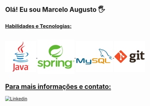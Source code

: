 ## Olá! Eu sou Marcelo Augusto 🖐️

 <div>
   <a href="https://github.com/Marcelo-Augustovs">
</div>

 
  ### Habilidades e Tecnologias:
 
  <div style="display: inline_block"><br>
   <img align="center" alt="Java" height="100" width="100"  src="https://raw.githubusercontent.com/devicons/devicon/master/icons/java/java-original-wordmark.svg">
   <img align="center" alt="Java" height="111" width="120"  src="https://raw.githubusercontent.com/devicons/devicon/master/icons/spring/spring-original-wordmark.svg">
   <img align="center" alt="Mysql" height="100" width="120"  src="https://raw.githubusercontent.com/devicons/devicon/master/icons/mysql/mysql-original-wordmark.svg">
   <img align="center" alt="Java" height="100" width="100"  src="https://raw.githubusercontent.com/devicons/devicon/master/icons/git/git-original-wordmark.svg">
    

   
</div>
 
  ## Para mais informações e contato:
 
 [![Linkedin](https://img.shields.io/badge/LinkedIn-0077B5?style=for-the-badge&logo=linkedin&logoColor=white)](https://www.linkedin.com/in/marceloaugustoprogramador/)
 




